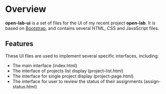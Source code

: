 # Overview

**open-lab-ui** is a set of files for the UI of my recent project **open-lab**.
It is based on [Bootstrap](http://twitter.github.com/bootstrap/), and contains several HTML, CSS and JavaScript files.

## Features

These UI files are used to implement several specific interfaces, including:

- The main interface (index.html)
- The interface of projects list display (project-list.html)
- The interface for single project display (project-page.html)
- The interface for user to review the status of their assignments (assign-status.html)
